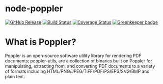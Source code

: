 node-poppler
============
[![GitHub Release](https://img.shields.io/github/release/Fdawgs/node-poppler.svg)](https://github.com/Fdawgs/node-poppler/releases/latest/) [![Build Status](https://travis-ci.org/Fdawgs/node-poppler.svg?branch=master)](https://travis-ci.org/Fdawgs/node-poppler) [![Coverage Status](https://coveralls.io/repos/github/Fdawgs/node-poppler/badge.svg?branch=master)](https://coveralls.io/github/Fdawgs/node-poppler?branch=master) [![Greenkeeper badge](https://badges.greenkeeper.io/Fdawgs/node-poppler.svg)](https://greenkeeper.io/)

# What is Poppler?
Poppler is an open-source software utility library for rendering PDF documents; poppler-utils, are a collection of binaries built on Poppler for manipulating, extracting from, and converting PDF documents to a variety of formats including HTML/PNG/JPEG/TIFF/PDF/PS/EPS/SVG/BMP and plain text.